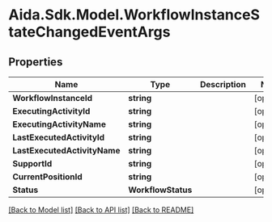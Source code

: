 # Aida.Sdk.Model.WorkflowInstanceStateChangedEventArgs

## Properties

Name | Type | Description | Notes
------------ | ------------- | ------------- | -------------
**WorkflowInstanceId** | **string** |  | [optional] 
**ExecutingActivityId** | **string** |  | [optional] 
**ExecutingActivityName** | **string** |  | [optional] 
**LastExecutedActivityId** | **string** |  | [optional] 
**LastExecutedActivityName** | **string** |  | [optional] 
**SupportId** | **string** |  | [optional] 
**CurrentPositionId** | **string** |  | [optional] 
**Status** | **WorkflowStatus** |  | [optional] 

[[Back to Model list]](../README.md#documentation-for-models) [[Back to API list]](../README.md#documentation-for-api-endpoints) [[Back to README]](../README.md)

